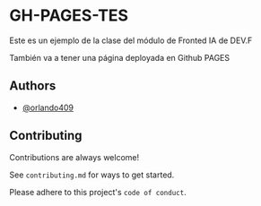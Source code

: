 
# GH-PAGES-TES

Este es un ejemplo de la clase del módulo de Fronted IA de DEV.F

También va a tener una página deployada en Github PAGES

## Authors

- [@orlando409](https://www.github.com/orlando409)


## Contributing

Contributions are always welcome!

See `contributing.md` for ways to get started.

Please adhere to this project's `code of conduct`.

